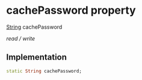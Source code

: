 


# cachePassword property






[String](https://api.flutter.dev/flutter/dart-core/String-class.html) cachePassword
  
_read / write_






## Implementation

```dart
static String cachePassword;


```








